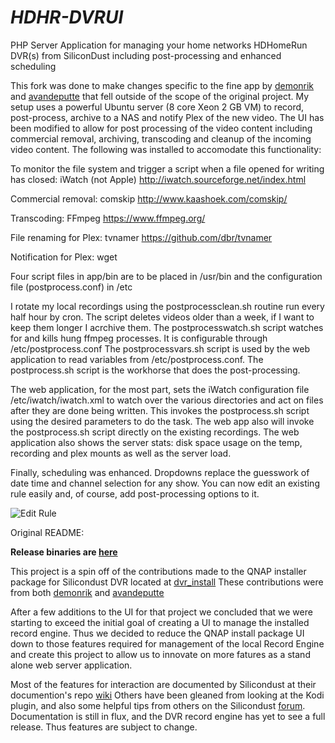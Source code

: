 # *HDHR-DVRUI*
PHP Server Application for managing your home networks HDHomeRun DVR(s) from SiliconDust including post-processing and enhanced scheduling

This fork was done to make changes specific to the fine app by [demonrik](https://github.com/demonrik) and [avandeputte](https://github.com/avandeputte) that fell outside of the scope of the original project.
My setup uses a powerful Ubuntu server (8 core Xeon 2 GB VM) to record, post-process, archive to a NAS and notify Plex of the new video.
The UI has been modified to allow for post processing of the video content including commercial removal, archiving, transcoding and cleanup of the incoming video content.
The following was installed to accomodate this functionality:

To monitor the file system and trigger a script when a file opened for writing has closed: iWatch (not Apple)
http://iwatch.sourceforge.net/index.html

Commercial removal: comskip
http://www.kaashoek.com/comskip/

Transcoding: FFmpeg
https://www.ffmpeg.org/

File renaming for Plex: tvnamer
https://github.com/dbr/tvnamer

Notification for Plex: wget

Four script files in app/bin are to be placed in /usr/bin and the configuration file (postprocess.conf) in /etc

I rotate my local recordings using the postprocessclean.sh routine run every half hour by cron.   The script deletes videos older than a week, if I want to keep them longer I acrchive them.
The postprocesswatch.sh script watches for and kills hung ffmpeg processes.   It is configurable through /etc/postprocess.conf
The postprocessvars.sh script is used by the web application to read variables from /etc/postprocess.conf.
The postprocess.sh script is the workhorse that does the post-processing.

The web application, for the most part, sets the iWatch configuration file /etc/iwatch/iwatch.xml to watch over the various directories and act on files after they are done being written.  This invokes the postprocess.sh script using the desired parameters to do the task.   The web app also will invoke the postprocess.sh script directly on the existing recordings.
The web application also shows the server stats: disk space usage on the temp, recording and plex mounts as well as the server load.

Finally, scheduling was enhanced.   Dropdowns replace the guesswork of date time and channel selection for any show.   You can now edit an existing rule easily and, of course, add post-processing options to it.

![Edit Rule](HDHR-DVRUI/HDHomeRun_DVR_UI_EditRule.png) 

Original README:

**Release binaries are [here](https://github.com/demonrik/HDHR-DVRUI/releases)**

This project is a spin off of the contributions made to the QNAP installer package for Silicondust DVR located at [dvr_install](https://github.com/Silicondust/dvr_install)
These contributions were from both [demonrik](https://github.com/demonrik) and [avandeputte](https://github.com/avandeputte)

After a few additions to the UI for that project we concluded that we were starting to exceed the initial goal of creating a UI to manage the installed record engine.
Thus we decided to reduce the QNAP install package UI down to those features required for management of the local Record Engine and create this project to allow us to innovate on more fatures as a stand alone web server application.

Most of the features for interaction are documented by Silicondust at their documention's repo [wiki](https://github.com/Silicondust/documentation/wiki)
Others have been gleaned from looking at the Kodi plugin, and also some helpful tips from others on the Silicondust [forum](https://www.silicondust.com/forum).
Documentation is still in flux, and the DVR record engine has yet to see a full release. Thus features are subject to change.
